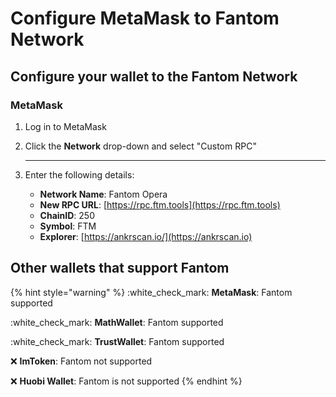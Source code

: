 # Configure MetaMask to Fantom Network



## Configure your wallet to the Fantom Network

### MetaMask&#x20;

1. Log in to MetaMask&#x20;
2.  Click the **Network** drop-down and select "Custom RPC"

    ***
3. Enter the following details:
   * **Network Name**: Fantom Opera
   * **New RPC URL**: [https://rpc.ftm.tools](https://rpc.ftm.tools)
   * **ChainID**: 250
   * **Symbol**: FTM
   * **Explorer**: [https://ankrscan.io/](https://ankrscan.io)

## Other wallets that support Fantom

{% hint style="warning" %}
:white\_check\_mark: **MetaMask**: Fantom supported

:white\_check\_mark: **MathWallet**: Fantom supported

:white\_check\_mark: **TrustWallet**: Fantom supported

:x: **ImToken**: Fantom not supported

:x: **Huobi Wallet**: Fantom is not supported
{% endhint %}
